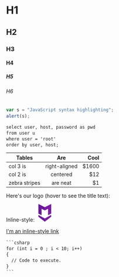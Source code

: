 # H1
## H2
### H3
#### H4
##### H5
###### H6


```javascript
var s = "JavaScript syntax highlighting";
alert(s);
```


```{mysql}
select user, host, password as pwd
from user u
where user = 'root'
order by user, host;
```




| Tables        | Are           | Cool  |
| ------------- |:-------------:| -----:|
| col 3 is      | right-aligned | $1600 |
| col 2 is      | centered      |   $12 |
| zebra stripes | are neat      |    $1 |


Here's our logo (hover to see the title text):

Inline-style: 
![alt text](https://github.com/adam-p/markdown-here/raw/master/src/common/images/icon48.png "Logo Title Text 1")


[logo]: https://github.com/adam-p/markdown-here/raw/master/src/common/images/icon48.png "Logo Title Text 2"




[I'm an inline-style link](https://www.google.com)



    ```csharp
    for (int i = 0 ; i < 10; i++)
    {
      // Code to execute.
    }
    ```










